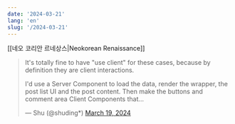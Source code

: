 ```yaml
---
date: '2024-03-21'
lang: 'en'
slug: '/2024-03-21'
---
```


[[네오 코리안 르네상스|Neokorean Renaissance]]

<blockquote class="twitter-tweet">

It's totally fine to have &quot;use client&quot; for these cases, because by definition they are client interactions.

I'd use a Server Component to load the data, render the wrapper, the post list UI and the post content. Then make the buttons and comment area Client Components that…

&mdash; Shu (@shuding*) [March 19, 2024](https://twitter.com/shuding*/status/1769888100933632346?ref_src=twsrc%5Etfw)

</blockquote>

